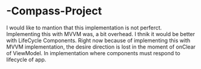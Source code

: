 # -Compass-Project
I would like to mantion that this implementation is not perferct. Implementing this with MVVM was, a bit overhead. I thnik it would be better with LifeCycle Components. 
Right now because of implementing this with MVVM implementation, the desire direction is lost in the moment of onClear of ViewModel. In implementation where components must respond to lifecycle of app. 
